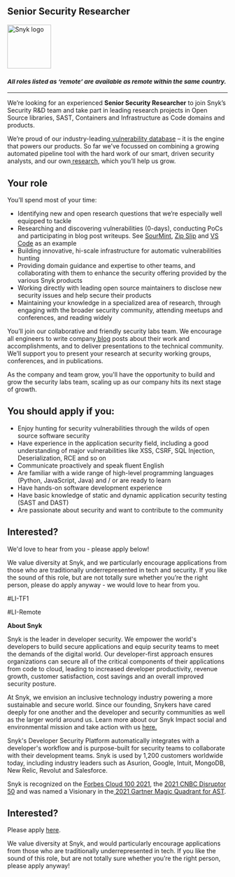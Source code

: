 Senior Security Researcher
---

<img src="https://res.cloudinary.com/snyk/image/upload/v1537345894/press-kit/brand/logo-black.png" width="100" alt="Snyk logo" />

<h3><em><strong><sub>All roles listed as ‘remote’ are available as remote within the same country.</sub></strong></em></h3>
<hr>
<p><span style="font-weight: 400;">We’re looking for an experienced <strong>Senior Security Researcher</strong> to join Snyk’s Security R&amp;D team and take part in leading research projects in Open Source libraries, SAST, Containers and Infrastructure as Code domains and products.</span></p>
<p><span style="font-weight: 400;">We’re proud of our industry-leading</span><a href="https://snyk.io/vuln"> <span style="font-weight: 400;">vulnerability database</span></a><span style="font-weight: 400;"> – it is the engine that powers our products. So far we’ve focussed on combining a growing automated pipeline tool with the hard work of our smart, driven security analysts, and our own</span><a href="https://snyk.io/research"> <span style="font-weight: 400;">research</span></a><span style="font-weight: 400;">, which you’ll help us grow.&nbsp;</span></p>
<h2><strong>Your role</strong></h2>
<p><span style="font-weight: 400;">You’ll spend most of your time:</span></p>
<ul>
<li style="font-weight: 400;"><span style="font-weight: 400;">Identifying new and open research questions that we’re especially well equipped to tackle</span></li>
<li style="font-weight: 400;"><span style="font-weight: 400;">Researching and discovering vulnerabilities (0-days), conducting PoCs and participating in blog post writeups. See </span><a href="https://snyk.io/research/sour-mint-malicious-sdk/"><span style="font-weight: 400;">SourMint</span></a><span style="font-weight: 400;">, </span><a href="https://snyk.io/research/zip-slip-vulnerability"><span style="font-weight: 400;">Zip Slip</span></a><span style="font-weight: 400;"> and </span><a href="https://snyk.io/blog/visual-studio-code-extension-security-vulnerabilities-deep-dive/"><span style="font-weight: 400;">VS Code</span></a><span style="font-weight: 400;"> as an example</span></li>
<li style="font-weight: 400;"><span style="font-weight: 400;">Building innovative, hi-scale infrastructure for automatic vulnerabilities hunting</span></li>
<li style="font-weight: 400;"><span style="font-weight: 400;">Providing domain guidance and expertise to other teams, and collaborating with them to enhance the security offering provided by the various Snyk products</span></li>
<li style="font-weight: 400;"><span style="font-weight: 400;">Working directly with leading open source maintainers to disclose new security issues and help secure their products</span></li>
<li style="font-weight: 400;"><span style="font-weight: 400;">Maintaining your knowledge in a specialized area of research, through engaging with the broader security community, attending meetups and conferences, and reading widely</span></li>
</ul>
<p><span style="font-weight: 400;">You’ll join our collaborative and friendly security labs team. We encourage all engineers to write company</span><a href="https://snyk.io/blog/"> <span style="font-weight: 400;">blog</span></a><span style="font-weight: 400;"> posts about their work and accomplishments, and to deliver presentations to the technical community. We’ll support you to present your research at security working groups, conferences, and in publications.</span></p>
<p><span style="font-weight: 400;">As the company and team grow, you'll have the opportunity to build and grow the security labs team, scaling up as our company hits its next stage of growth.</span></p>
<h2><strong>You should apply if you:</strong></h2>
<ul>
<li style="font-weight: 400;"><span style="font-weight: 400;">Enjoy hunting for security vulnerabilities through the wilds of open source software security</span></li>
<li style="font-weight: 400;"><span style="font-weight: 400;">Have experience in the application security field, including a good understanding of major vulnerabilities like XSS, CSRF, SQL Injection, Deserialization, RCE and so on</span></li>
<li style="font-weight: 400;"><span style="font-weight: 400;">Communicate proactively and speak fluent English</span></li>
<li style="font-weight: 400;"><span style="font-weight: 400;">Are familiar with a wide range of high-level programming languages (Python, JavaScript, Java) and / or are ready to learn</span></li>
<li style="font-weight: 400;"><span style="font-weight: 400;">Have hands-on software development experience</span></li>
<li style="font-weight: 400;"><span style="font-weight: 400;">Have basic knowledge of static and dynamic application security testing (SAST and DAST)</span></li>
<li style="font-weight: 400;"><span style="font-weight: 400;">Are passionate about security and want to contribute to the community</span></li>
</ul>
<h2><strong>Interested?</strong></h2>
<p><span style="font-weight: 400;">We'd love to hear from you - please apply below!</span></p>
<p><span style="font-weight: 400;">We value diversity at Snyk, and we particularly encourage applications from those who are traditionally underrepresented in tech and security. If you like the sound of this role, but are not totally sure whether you’re the right person, please do apply anyway - we would love to hear from you.</span></p>
<p><span style="font-weight: 400;">#LI-TF1</span></p>
<p><span style="font-weight: 400;">#LI-Remote</span></p><div class="content-conclusion"><p><strong>About Snyk</strong></p>
<p><span style="font-weight: 400;">Snyk is the leader in developer security. We empower the world's developers to build secure applications and equip security teams to meet the demands of the digital world. Our developer-first approach ensures organizations can secure all of the critical components of their applications from code to cloud, leading to increased developer productivity, revenue growth, customer satisfaction, cost savings and an overall improved security posture.&nbsp;</span></p>
<p><span style="font-weight: 400;">At Snyk, we envision an inclusive technology industry powering a more sustainable and secure world.</span> <span style="font-weight: 400;">Since our founding, Snykers have cared deeply for one another and the developer and security communities as well as the larger world around us. Learn more about our Snyk Impact social and environmental mission and take action with us </span><a href="https://snyk.io/about/snyk-impact/"><span style="font-weight: 400;">here.</span></a></p>
<p><span style="font-weight: 400;">Snyk's Developer Security Platform automatically integrates with a developer's workflow and is purpose-built for security teams to collaborate with their development teams. Snyk is used by 1,200 customers worldwide today, including industry leaders such as Asurion, Google, Intuit, MongoDB, New Relic, Revolut and Salesforce.</span></p>
<p><span style="font-weight: 400;">Snyk is recognized on the </span><a href="https://www.forbes.com/cloud100/#6f24b5ba5f94"><span style="font-weight: 400;">Forbes Cloud 100 2021</span></a><span style="font-weight: 400;">, the </span><a href="https://www.cnbc.com/2021/05/25/these-are-the-2021-cnbc-disruptor-50-companies.html"><span style="font-weight: 400;">2021 CNBC Disruptor 50</span></a><span style="font-weight: 400;"> and was named a Visionary in the</span><a href="https://snyk.io/blog/snyk-visionary-2021-gartner-magic-quadrant-for-ast/"><span style="font-weight: 400;"> 2021 Gartner Magic Quadrant for AST</span></a><span style="font-weight: 400;">.</span></p></div>

Interested?
---

Please apply [here](https://boards.greenhouse.io/snyk/jobs/6389168002#app).

We value diversity at Snyk, and would particularly encourage applications from those who are traditionally underrepresented in tech.
If you like the sound of this role, but are not totally sure whether you’re the right person, please apply anyway!
